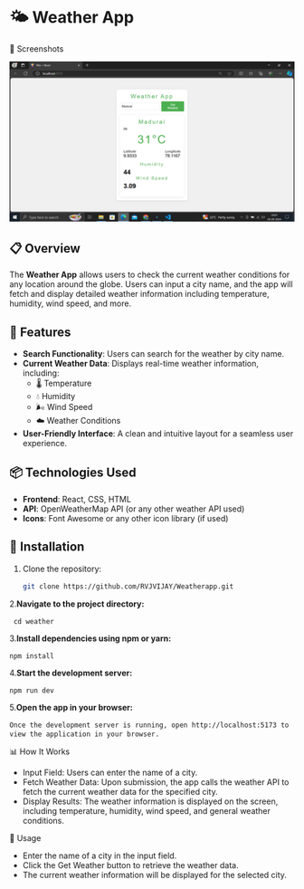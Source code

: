 # 🌤️ Weather App

🎨 Screenshots

![App Screenshot](./public/weather.png)

## 📋 Overview

The **Weather App** allows users to check the current weather conditions for any location around the globe. Users can input a city name, and the app will fetch and display detailed weather information including temperature, humidity, wind speed, and more.

## 🚀 Features

- **Search Functionality**: Users can search for the weather by city name.
- **Current Weather Data**: Displays real-time weather information, including:
  - 🌡️ Temperature
  - 💧 Humidity
  - 🌬️ Wind Speed
  - ☁️ Weather Conditions
- **User-Friendly Interface**: A clean and intuitive layout for a seamless user experience.
  
## 📦 Technologies Used

- **Frontend**: React, CSS, HTML
- **API**: OpenWeatherMap API (or any other weather API used)
- **Icons**: Font Awesome or any other icon library (if used)

## 🔧 Installation

1. Clone the repository:
   ```bash
   git clone https://github.com/RVJVIJAY/Weatherapp.git

2.**Navigate to the project directory:**

     cd weather
3.**Install dependencies using npm or yarn:**

    npm install
4.**Start the development server:**

    npm run dev
5.**Open the app in your browser:**

    Once the development server is running, open http://localhost:5173 to view the application in your browser.

📊 How It Works
* Input Field: Users can enter the name of a city.
* Fetch Weather Data: Upon submission, the app calls the weather API to fetch the current weather data for the specified city.
* Display Results: The weather information is displayed on the screen, including temperature, humidity, wind speed, and general weather conditions.

📄 Usage
* Enter the name of a city in the input field.
* Click the Get Weather button to retrieve the weather data.
* The current weather information will be displayed for the selected city.